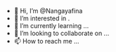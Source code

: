 - 👋 Hi, I’m @Nangayafina
- 👀 I’m interested in .
- 🌱 I’m currently learning ...
- 💞️ I’m looking to collaborate on ...
- 📫 How to reach me ...

<!---
Nangayafina/Nangayafina is a ✨ special ✨ repository because its `README.md` (this file) appears on your GitHub profile.
You can click the Preview link to take a look at your changes.
--->
